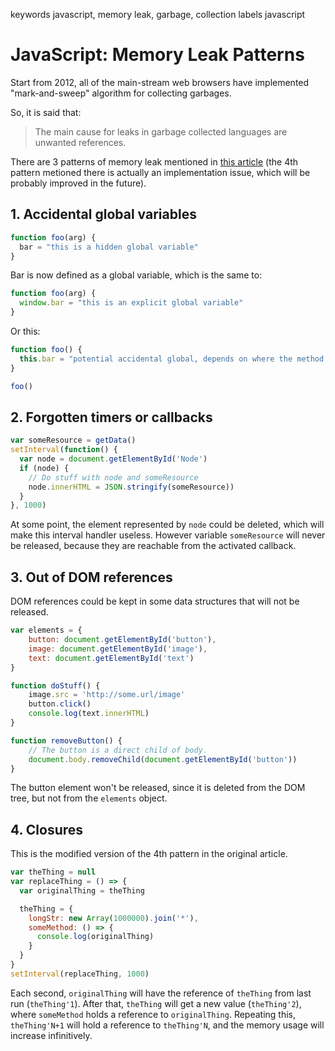 keywords javascript, memory leak, garbage, collection
labels javascript

# JavaScript: Memory Leak Patterns
Start from 2012, all of the main-stream web browsers have implemented "mark-and-sweep" algorithm for collecting garbages.

So, it is said that:

> The main cause for leaks in garbage collected languages are unwanted references.

There are 3 patterns of memory leak mentioned in [this article](https://auth0.com/blog/four-types-of-leaks-in-your-javascript-code-and-how-to-get-rid-of-them/) (the 4th pattern metioned there is actually an implementation issue, which will be probably improved in the future).

## 1. Accidental global variables

```javascript
function foo(arg) {
  bar = "this is a hidden global variable"
}
```

Bar is now defined as a global variable, which is the same to:

```javascript
function foo(arg) {
  window.bar = "this is an explicit global variable"
}
```

Or this:

```javascript
function foo() {
  this.bar = "potential accidental global, depends on where the method is bound to"
}

foo()
```

## 2. Forgotten timers or callbacks

```javascript
var someResource = getData()
setInterval(function() {
  var node = document.getElementById('Node')
  if (node) {
    // Do stuff with node and someResource
    node.innerHTML = JSON.stringify(someResource))
  }
}, 1000)
```

At some point, the element represented by `node` could be deleted, which will make this interval handler useless. However variable `someResource` will never be released, because they are reachable from the activated callback.

## 3. Out of DOM references

DOM references could be kept in some data structures that will not be released.

```javascript
var elements = {
    button: document.getElementById('button'),
    image: document.getElementById('image'),
    text: document.getElementById('text')
}

function doStuff() {
    image.src = 'http://some.url/image'
    button.click()
    console.log(text.innerHTML)
}

function removeButton() {
    // The button is a direct child of body.
    document.body.removeChild(document.getElementById('button'))
}
```

The button element won't be released, since it is deleted from the DOM tree, but not from the `elements` object.

## 4. Closures

This is the modified version of the 4th pattern in the original article.

```javascript
var theThing = null
var replaceThing = () => {
  var originalThing = theThing

  theThing = {
    longStr: new Array(1000000).join('*'),
    someMethod: () => {
      console.log(originalThing)
    }
  }
}
setInterval(replaceThing, 1000)
```

Each second, `originalThing` will have the reference of `theThing` from last run (`theThing'1`). After that, `theThing` will get a new value (`theThing'2`), where `someMethod` holds a reference to `originalThing`. Repeating this, `theThing'N+1` will hold a reference to `theThing'N`, and the memory usage will increase infinitively.
